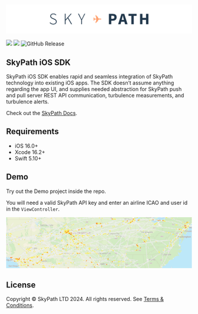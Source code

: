 ![SkyPath.io | SkyPath, Your Ride Quality Partner](./docs-logo.png)

[![](https://img.shields.io/endpoint?url=https%3A%2F%2Fswiftpackageindex.com%2Fapi%2Fpackages%2FYamasee%2Fskypath-ios-sdk%2Fbadge%3Ftype%3Dswift-versions)](https://swiftpackageindex.com/Yamasee/skypath-ios-sdk)
[![](https://img.shields.io/endpoint?url=https%3A%2F%2Fswiftpackageindex.com%2Fapi%2Fpackages%2FYamasee%2Fskypath-ios-sdk%2Fbadge%3Ftype%3Dplatforms)](https://swiftpackageindex.com/Yamasee/skypath-ios-sdk)
![GitHub Release](https://img.shields.io/github/v/release/Yamasee/skypath-ios-sdk)

## SkyPath iOS SDK

SkyPath iOS SDK enables rapid and seamless integration of SkyPath technology into existing iOS apps. The SDK doesn’t assume anything regarding the app UI, and supplies needed abstraction for SkyPath push and pull server REST API communication, turbulence measurements, and turbulence alerts.

Check out the [SkyPath Docs](https://docs.skypath.io). 

## Requirements

- iOS 16.0+
- Xcode 16.2+
- Swift 5.10+

## Demo

Try out the Demo project inside the repo. 

You will need a valid SkyPath API key and enter an airline ICAO and user id in the `ViewController`.

![Demo App](./demo_app.jpeg)

## License

Copyright © SkyPath LTD 2024. All rights reserved. 
See [Terms & Conditions](https://skypath.io/terms/).
